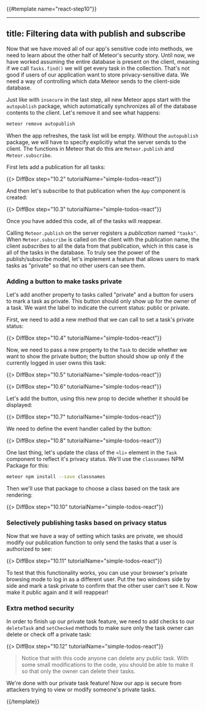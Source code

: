 {{#template name="react-step10"}}

---
title: Filtering data with publish and subscribe
---

Now that we have moved all of our app's sensitive code into methods, we need to learn about the other half of Meteor's security story. Until now, we have worked assuming the entire database is present on the client, meaning if we call `Tasks.find()` we will get every task in the collection. That's not good if users of our application want to store privacy-sensitive data. We need a way of controlling which data Meteor sends to the client-side database.

Just like with `insecure` in the last step, all new Meteor apps start with the `autopublish` package, which automatically synchronizes all of the database contents to the client. Let's remove it and see what happens:

```bash
meteor remove autopublish
```

When the app refreshes, the task list will be empty. Without the `autopublish` package, we will have to specify explicitly what the server sends to the client. The functions in Meteor that do this are `Meteor.publish` and `Meteor.subscribe`.

First lets add a publication for all tasks:

{{> DiffBox step="10.2" tutorialName="simple-todos-react"}}

And then let's subscribe to that publication when the `App` component is created:

{{> DiffBox step="10.3" tutorialName="simple-todos-react"}}

Once you have added this code, all of the tasks will reappear.

Calling `Meteor.publish` on the server registers a _publication_ named `"tasks"`. When `Meteor.subscribe` is called on the client with the publication name, the client _subscribes_ to all the data from that publication, which in this case is all of the tasks in the database. To truly see the power of the publish/subscribe model, let's implement a feature that allows users to mark tasks as "private" so that no other users can see them.

### Adding a button to make tasks private

Let's add another property to tasks called "private" and a button for users to mark a task as private. This button should only show up for the owner of a task. We want the label to indicate the current status: public or private.

First, we need to add a new method that we can call to set a task's private status:

{{> DiffBox step="10.4" tutorialName="simple-todos-react"}} 

Now, we need to pass a new property to the `Task` to decide whether we want
to show the private button; the button should show up only if the currently
logged in user owns this task:

{{> DiffBox step="10.5" tutorialName="simple-todos-react"}}

{{> DiffBox step="10.6" tutorialName="simple-todos-react"}}

Let's add the button, using this new prop to decide whether it should be displayed:

{{> DiffBox step="10.7" tutorialName="simple-todos-react"}}

We need to define the event handler called by the button:

{{> DiffBox step="10.8" tutorialName="simple-todos-react"}}

One last thing, let's update the class of the `<li>` element in the `Task` component to reflect it's privacy status. We'll use the `classnames` NPM Package for this:

```bash
meteor npm install --save classnames
```

Then we'll use that package to choose a class based on the task are rendering:

{{> DiffBox step="10.10" tutorialName="simple-todos-react"}}

### Selectively publishing tasks based on privacy status

Now that we have a way of setting which tasks are private, we should modify our
publication function to only send the tasks that a user is authorized to see:

{{> DiffBox step="10.11" tutorialName="simple-todos-react"}}

To test that this functionality works, you can use your browser's private browsing mode to log in as a different user. Put the two windows side by side and mark a task private to confirm that the other user can't see it. Now make it public again and it will reappear!

### Extra method security

In order to finish up our private task feature, we need to add checks to our `deleteTask` and `setChecked` methods to make sure only the task owner can delete or check off a private task:

{{> DiffBox step="10.12" tutorialName="simple-todos-react"}}

> Notice that with this code anyone can delete any public task. With some small modifications to the code, you should be able to make it so that only the owner can delete their tasks.

We're done with our private task feature! Now our app is secure from attackers trying to view or modify someone's private tasks.

{{/template}}
